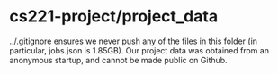 cs221-project/project_data
==========================

../.gitignore ensures we never push any of the files in this folder (in particular, jobs.json is 1.85GB).
Our project data was obtained from an anonymous startup, and cannot be made public on Github.
